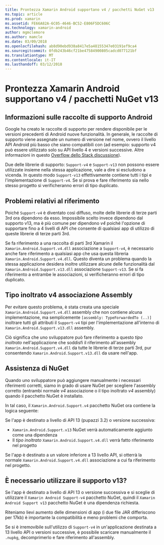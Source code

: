 ```yaml
---
title: Prontezza Xamarin Android supportano v4 / pacchetti NuGet v13
ms.topic: article
ms.prod: xamarin
ms.assetid: FE66A82A-6C05-4646-BC52-E806F5DC606C
ms.technology: xamarin-android
author: mgmclemore
ms.author: mamcle
ms.date: 03/09/2018
ms.openlocfilehash: ab8d90ebd938a8417e5a48155347e03191ef9ca4
ms.sourcegitcommit: 0fdb243b46cf21be47584900805cadcd077121bf
ms.translationtype: MT
ms.contentlocale: it-IT
ms.lasthandoff: 03/12/2018
---
```

# <a name="smarter-xamarin-android-support-v4--v13-nuget-packages"></a>Prontezza Xamarin Android supportano v4 / pacchetti NuGet v13

## <a name="about-the-android-support-libraries"></a>Informazioni sulle raccolte di supporto Android

Google ha creato le raccolte di supporto per rendere disponibile per le versioni precedenti di Android nuove funzionalità. In generale, le raccolte di supporto viene assegnate un numero di versione nel nome, ovvero il livello API Android più basso che siano compatibili con (ad esempio: supporto v4 può essere utilizzato solo su API livello 4 e versioni successive. Altre informazioni in questo [Overflow dello Stack discussione](http://stackoverflow.com/questions/9926403/android-support-package-compatibility-library-use-v4-or-v13)). 

Due delle librerie di supporto: `Support-v4` e `Support-v13` non possono essere utilizzate insieme nella stessa applicazione, vale a dire si escludono a vicenda. In questo modo `Support-v13` effettivamente contiene tutti i tipi e l'implementazione di `Support-v4`. Se si prova e fare riferimento sia nello stesso progetto si verificheranno errori di tipo duplicato.

## <a name="problems-with-referencing"></a>Problemi relativi al riferimento

Poiché `Support-v4` è diventato così diffuso, molte delle librerie di terze parti 3rd ora dipendono da esso. Impossibile scelto invece dipendono dal supporto v13, ma è più comune per dipendono _v4_ poiché l'opzione di supportare fino a 4 livelli di API che consente di qualsiasi app di utilizzo di queste librerie di terze parti 3rd.

Se fa riferimento a una raccolta di parti 3rd Xamarin il `Xamarin.Android.Support.v4.dll` associazione a `Support-v4`, è necessario anche fare riferimento a qualsiasi app che usa questa libreria `Xamarin.Android.Support.v4.dll`. Questo diventa un problema quando la stessa applicazione desidera inoltre utilizzare alcune delle funzionalità dal `Xamarin.Android.Support.v13.dll` associazione `Support-v13`. Se si fa riferimento a entrambe le associazioni, si verificheranno errori di tipo duplicato.

## <a name="type-forwarded-v4-binding-assembly"></a>Tipo inoltrato v4 associazione Assembly

Per evitare questo problema, è stata creata una speciale `Xamarin.Android.Support.v4.dll` assembly che non contiene alcuna implementazione, ma semplicemente `[assembly: TypeForwardedTo (..)]` inoltrare tutti gli attributi il `Support-v4` tipi per l'implementazione all'interno di `Xamarin.Android.Support.v13.dll` assembly.

Ciò significa che uno sviluppatore può fare riferimento a questo _tipo inoltrato_ nell'applicazione che soddisfi il riferimento all'assembly `Xamarin.Android.Support.v4.dll` da tutte le librerie di terze parti 3rd, pur consentendo `Xamarin.Android.Support.v13.dll` da usare nell'app.

## <a name="nuget-assistance"></a>Assistenza di NuGet

Quando uno sviluppatore può aggiungere manualmente i necessari riferimenti corretti, siamo in grado di usare NuGet per scegliere l'assembly corretto (entrambi normale _v4_ associazione o il tipo inoltrato _v4_ assembly) quando il pacchetto NuGet è installato.

In tal caso, il `Xamarin.Android.Support.v4` pacchetto NuGet ora contiene la logica seguente:

Se l'app è destinato a livello di API 13 (pupazzi 3.2) o versione successiva:

*   `Xamarin.Android.Support.v13` NuGet verrà automaticamente aggiunto come una dipendenza
*   Il _tipo inoltrato_ `Xamarin.Android.Support.v4.dll` verrà fatto riferimento nel progetto

Se l'app è destinato a un valore inferiore a 13 livello API, si otterrà la normale `Xamarin.Android.Support.v4.dll` associazione a cui fa riferimento nel progetto.

## <a name="do-i-have-to-use-support-v13"></a>È necessario utilizzare il supporto v13?

Se l'app è destinato a livello di API 13 o versione successiva e si sceglie di utilizzare il `Xamarin Android Support-v4` pacchetto NuGet, quindi il `Xamarin Android Support v13` pacchetto NuGet è una dipendenza richiesta.

Riteniamo lievi aumento delle dimensioni di app (i due file JAR differiscono per 17kb) è importante la compatibilità e meno problemi che comporta.

Se si è irremovibile sull'utilizzo di `Support-v4` in un'applicazione destinata a 13 livello API o versioni successive, è possibile scaricare manualmente il `.nupkg`, decomprimerlo e fare riferimento all'assembly.

